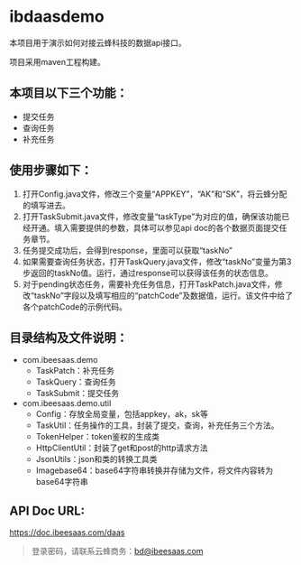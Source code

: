 # ibdaasdemo
本项目用于演示如何对接云蜂科技的数据api接口。

项目采用maven工程构建。

## 本项目以下三个功能：

- 提交任务
- 查询任务
- 补充任务

## 使用步骤如下：
1. 打开Config.java文件，修改三个变量“APPKEY”，“AK”和“SK”，将云蜂分配的填写进去。
2. 打开TaskSubmit.java文件，修改变量“taskType”为对应的值，确保该功能已经开通。填入需要提供的参数，具体可以参见api doc的各个数据页面提交任务章节。
3. 任务提交成功后，会得到response，里面可以获取“taskNo”
4. 如果需要查询任务状态，打开TaskQuery.java文件，修改“taskNo”变量为第3步返回的taskNo值。运行，通过response可以获得该任务的状态信息。
5. 对于pending状态任务，需要补充任务信息，打开TaskPatch.java文件，修改“taskNo”字段以及填写相应的“patchCode”及数据值，运行。该文件中给了各个patchCode的示例代码。

## 目录结构及文件说明：

- com.ibeesaas.demo
	- TaskPatch：补充任务
	- TaskQuery：查询任务
	- TaskSubmit：提交任务
- com.ibeesaas.demo.util
	- Config：存放全局变量，包括appkey，ak，sk等
	- TaskUtil：任务操作的工具，封装了提交，查询，补充任务三个方法。
	- TokenHelper：token鉴权的生成类
	- HttpClientUtil：封装了get和post的http请求方法
	- JsonUtils：json和类的转换工具类
	- Imagebase64：base64字符串转换并存储为文件，将文件内容转为base64字符串

## API Doc URL:
https://doc.ibeesaas.com/daas
> 登录密码，请联系云蜂商务：bd@ibeesaas.com